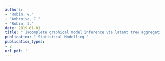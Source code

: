 ```yaml
---
authors: 
- "Robin, G."
- "Ambroise, C."
- "Robin, S."
date: 2019-01-01
title: " Incomplete graphical model inference via latent tree aggregation "
publication: " Statistical Modelling "
publication_types:
- 2
url_pdf: ''
---
```

